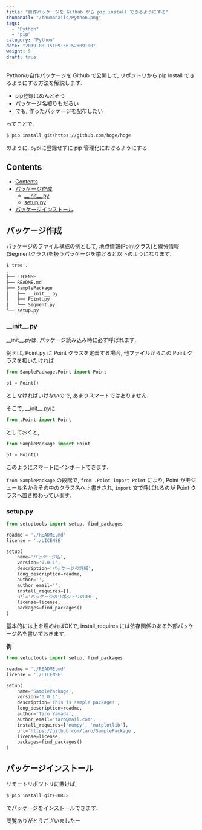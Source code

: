 ```yaml
---
title: "自作パッケージを Github から pip install できるようにする"
thumbnail: "/thumbnails/Python.png"
tags:
  - "Python"
  - "pip"
category: "Python"
date: "2019-08-15T09:56:52+09:00"
weight: 5
draft: true
---
```


Pythonの自作パッケージを Github で公開して, リポジトリから pip install できるようにする方法を解説します.

- pip登録はめんどそう
- パッケージ名被りもだるい
- でも, 作ったパッケージを配布したい

ってことで,

``` bash
$ pip install git+https://github.com/hoge/hoge
```

のように, pypiに登録せずに pip 管理化におけるようにする

## Contents

- [Contents](#contents)
- [パッケージ作成](#パッケージ作成)
  - [\_\_init\_\_.py](#__init__py)
  - [setup.py](#setuppy)
- [パッケージインストール](#パッケージインストール)

## パッケージ作成

パッケージのファイル構成の例として, 地点情報(Pointクラス)と線分情報(Segmentクラス)を扱うパッケージを挙げると以下のようになります.

``` bash
$ tree .
.
├── LICENSE
├── README.md
├── SamplePackage
│   ├── __init__.py
│   ├── Point.py
│   └── Segment.py
└── setup.py
```

### \_\_init\_\_.py

\_\_init\_\_.pyは, パッケージ読み込み時に必ず呼ばれます.

例えば, Point.py に Point クラスを定義する場合, 他ファイルからこの Point クラスを扱いたければ

``` python
from SamplePackage.Point import Point

p1 = Point()
```

としなければいけないので, あまりスマートではありません.

そこで, \_\_init\_\_.pyに

``` python
from .Point import Point
```

としておくと,

``` python
from SamplePackage import Point

p1 = Point()
```

このようにスマートにインポートできます.

`from SamplePackage` の段階で, `from .Point import Point` により, Point がモジュール名からその中のクラス名へ上書きされ, `import` 文で呼ばれるのが Point クラスへ置き換わっています.

### setup.py

``` python
from setuptools import setup, find_packages

readme = './README.md'
license = './LICENSE'

setup(
    name='パッケージ名',
    version='0.0.1',
    description='パッケージの詳細',
    long_description=readme,
    author='',
    author_email='',
    install_requires=[],
    url='パッケージのリポジトリのURL',
    license=license,
    packages=find_packages()
)
```

基本的には上を埋めればOKで, install_requires には依存関係のある外部パッケージ名を書いておきます.

**例**

``` python
from setuptools import setup, find_packages

readme = './README.md'
license = './LICENSE'

setup(
    name='SamplePackage',
    version='0.0.1',
    description='This is sample package!',
    long_description=readme,
    author='Taro Yamada',
    author_email='taro@mail.com',
    install_requires=['numpy', 'matplotlib'],
    url='https://github.com/taro/SamplePackage',
    license=license,
    packages=find_packages()
)
```

## パッケージインストール

リモートリポジトリに置けば,

``` bash
$ pip install git+<URL>
```

でパッケージをインストールできます.

閲覧ありがとうございましたー
